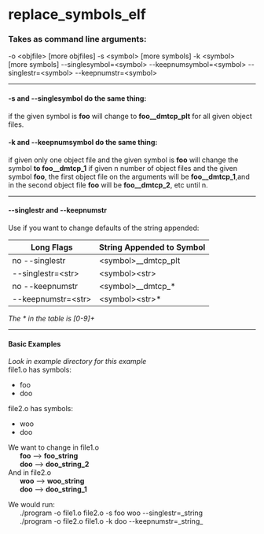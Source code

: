 # replace_symbols_elf

### Takes as command line arguments:
-o \<objfile\> [more objfiles]
-s \<symbol\> [more symbols]
-k \<symbol\> [more symbols]
\-\-singlesymbol=\<symbol\>
\-\-keepnumsymbol=\<symbol\>
\-\-singlestr=\<symbol\>
\-\-keepnumstr=\<symbol\>
___
#### -s and --singlesymbol do the same thing:
if the given symbol is **foo** will change to **foo__dmtcp_plt** for all given object files.

#### -k and --keepnumsymbol do the same thing:
if given only one object file and the given symbol is **foo** will change the symbol **to foo__dmtcp_1**
if given n number of object files and the given symbol **foo**, the first object file on the arguments will be **foo__dmtcp_1**,and in the second object file **foo** will be **foo__dmtcp_2**, etc until n.
___
#### --singlestr and --keepnumstr
Use if you want to change defaults of the string appended:  

Long Flags | String Appended to Symbol  
---------- | -------------------------  
no \-\-singlestr | \<symbol\>\_\_dmtcp\_plt  
\-\-singlestr=\<str\> | \<symbol\>\<str\>  
no \-\-keepnumstr  | \<symbol\>\_\_dmtcp\_*  
\-\-keepnumstr=\<str\> | \<symbol\>\<str\>*  

_The \* in the table is [0-9]+_
___
#### Basic Examples
_Look in example directory for this example_  
file1.o has symbols:
  * foo
  * doo

file2.o has symbols:
  * woo
  * doo

We want to change in file1.o  
&nbsp;&nbsp;&nbsp;&nbsp;&nbsp;&nbsp;**foo** \-\-\> **foo\_string**  
&nbsp;&nbsp;&nbsp;&nbsp;&nbsp;&nbsp;**doo** \-\-\> **doo\_string\_2**  
And in file2.o  
&nbsp;&nbsp;&nbsp;&nbsp;&nbsp;&nbsp;**woo** \-\-\> **woo\_string**  
&nbsp;&nbsp;&nbsp;&nbsp;&nbsp;&nbsp;**doo** \-\-\> **doo\_string\_1**  

We would run:  
&nbsp;&nbsp;&nbsp;&nbsp;&nbsp;&nbsp;./program -o file1.o file2.o -s foo woo --singlestr=\_string  
&nbsp;&nbsp;&nbsp;&nbsp;&nbsp;&nbsp;./program -o file2.o file1.o -k doo --keepnumstr=\_string_  
